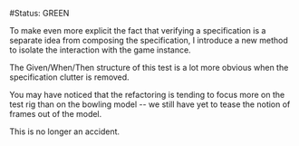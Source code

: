 #Status: GREEN

To make even more explicit the fact that verifying a specification
is a separate idea from composing the specification, I
introduce a new method to isolate the interaction with the game
instance.

The Given/When/Then structure of this test is a lot more
obvious when the specification clutter is removed.

You may have noticed that the refactoring is tending to focus
more on the test rig than on the bowling model -- we still have
yet to tease the notion of frames out of the model.

This is no longer an accident.
